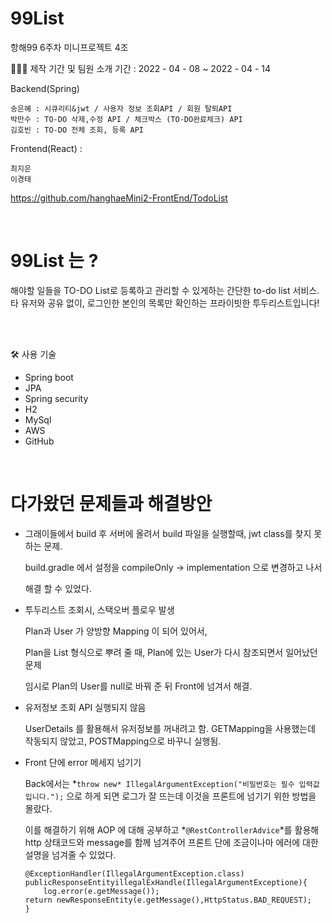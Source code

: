 # 99List
항해99 6주차 미니프로젝트 4조

🧑🏻‍💻 제작 기간 및 팀원 소개
기간 : 2022 - 04 - 08 ~ 2022 - 04 - 14   

Backend(Spring)

    송은혜 : 시큐리티&jwt / 사용자 정보 조회API / 회원 탈퇴API
    박만수 : TO-DO 삭제,수정 API / 체크박스 (TO-DO완료체크) API
    김호빈 : TO-DO 전체 조회, 등록 API 

Frontend(React) : 

    최지은
    이경태
https://github.com/hanghaeMini2-FrontEnd/TodoList


<br>

# 99List 는 ?

해야할 일들을 TO-DO List로 등록하고 관리할 수 있게하는 간단한 to-do list 서비스.
타 유저와 공유 없이, 로그인한 본인의 목록만 확인하는 프라이빗한 투두리스트입니다!

<br>


<br>

🛠 사용 기술

- Spring boot
- JPA
- Spring security
- H2
- MySql
- AWS
- GitHub


<br>

# 다가왔던 문제들과 해결방안
- 그래이들에서 build 후 서버에 올려서 build 파일을 실행할때,  jwt class를 찾지 못하는 문제.
    
    build.gradle 에서 설정을 compileOnly → implementation 으로 변경하고 나서 
    
    해결 할 수 있었다.
    

- 투두리스트 조회시, 스택오버 플로우 발생
    
    Plan과 User 가 양방향 Mapping 이 되어 있어서,
    
    Plan을 List 형식으로 뿌려 줄 때, Plan에 있는 User가 다시 참조되면서 일어났던 문제
    
    임시로 Plan의 User를 null로 바꿔 준 뒤 Front에 넘겨서 해결.
    

- 유저정보 조회 API 실행되지 않음
    
    UserDetails 를 활용해서 유저정보를 꺼내려고 함. GETMapping을 사용했는데 작동되지 않았고, POSTMapping으로 바꾸니 실행됨.
    

- Front 단에 error 메세지 넘기기
    
    Back에서는 *`throw new* IllegalArgumentException("비밀번호는 필수 입력값입니다.");` 으로 하게 되면 로그가 잘 뜨는데 이것을 프론트에 넘기기 위한 방법을 몰랐다. 
    
    이를 해결하기 위해 AOP 에 대해 공부하고 *`@RestControllerAdvice`*를 활용해 http 상태코드와 message를 함께 넘겨주어 프론트 단에 조금이나마 에러에 대한 설명을 넘겨줄 수 있었다.
    
    ```
    @ExceptionHandler(IllegalArgumentException.class)
    publicResponseEntityillegalExHandle(IllegalArgumentExceptione){
        log.error(e.getMessage());
    return newResponseEntity(e.getMessage(),HttpStatus.BAD_REQUEST);
    }
    ```
    
    <br>

